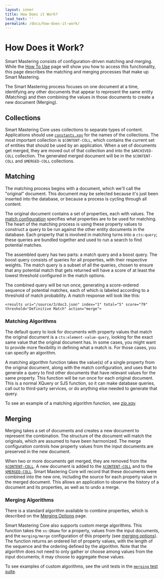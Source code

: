 ```yaml
---
layout: inner
title: How Does it Work?
lead_text: ''
permalink: /docs/how-does-it-work/
---
```


# How Does it Work?

Smart Mastering consists of configuration-driven matching and merging. While
the [How To Use][how-to-use] page will show you how to access this
functionality, this page describes the matching and merging processes that
make up Smart Mastering.

The Smart Mastering process focuses on one document at a time, identifying
any other documents that appear to represent the same entity (Matching) and
then combining the values in those documents to create a new document (Merging).

## Collections

Smart Mastering Core uses collections to separate types of content. Applications
should use [`constants.xqy`][constants] for the names of the collections. The
most important collection is `$CONTENT-COLL`, which contains the current set of
entities that should be used by an application. When a set of documents get
merged, they are moved out of that collection and into the `$ARCHIVED-COLL`
collection. The generated merged document will be in the `$CONTENT-COLL` and
`$MERGED-COLL` collections. 

## Matching

The matching process begins with a document, which we'll call the "original"
document. This document may be selected because it's just been inserted into the
database, or because a process is cycling through all content.

The original document contains a set of properties, each with values. The
[match configuration][match-config] specifies what properties are to be used
for matching. The heart of the matching process is using these property values
to construct a query to be run against the other entity documents in the
database. Each property that is involved in matching turns into a `cts:query`;
these queries are bundled together and used to run a search to find potential
matches.

The assembled query has two parts: a match query and a boost query. The boost
query consists of queries for all properties, with their respective weights. The
match query is a subset of all the queries, chosen to ensure that any potential
match that gets returned will have a score of at least the lowest threshold
configured in the match options.

The combined query will be run once, generating a score-ordered sequence of
potential matches, each of which is labeled according to a threshold of match
probability. A match response will look like this:

    <results uri="/source/3/doc3.json" index="1" total="5" score="79" threshold="Definitive Match" action="merge">

### Matching Algorithms

The default query to look for documents with property values that match the
original document is a `cts:element-value-query`, looking for the exact same
value that the original document has. In some cases, you might want to provide
more flexibility in defining what a match is. For those cases, you can specify
an algorithm.

A matching algorithm function takes the value(s) of a single property from the
original document, along with the match configuration, and uses that to generate
a query to find other documents that have relevant values for the same property.
This function will be run once for each original document. This is a normal
XQuery or SJS function, so it can make database queries, call out to third-party
services, or do anything else needed to generate that query.

To see an example of a matching algorithm function, see [zip.xqy][zip.xqy].

## Merging

Merging takes a set of documents and creates a new document to represent the
combination. The structure of the document will match the originals, which are
assumed to have been harmonized. The merge configuration controls how property
values from the input documents are preserved in the new document.

When two or more documents get merged, they are removed from the
[`$CONTENT-COLL`][constants]. A new document is added to the
[`$CONTENT-COLL`][constants] and to the [`$MERGED-COLL`][constants]. Smart
Mastering Core will record that these documents were combined into the new one,
including the source for each property value in the merged document. This allows
an application to observe the history of a document and its properties, as well
as to undo a merge.

### Merging Algorithms

There is a standard algorithm available to combine properties, which is
described on the [Merging Options][merge-config] page.

Smart Mastering Core also supports custom merge algorithms. This function takes
the `xs:QName` for a property, values from the input documents, and the
`merging/merge` configuration of this property (see
[merging options][merge-config]). The function returns an ordered list of
property values, with the length of the sequence and the ordering defined by the
algorithm. Note that the algorithm does not need to only gather or choose among
values from the input documents; it may choose to aggregate those values.

To see examples of custom algorithms, see the unit tests in the [`merging` test
suite][merging-suite].


[how-to-use]: /docs/how-to-use/
[match-config]: /docs/matching-options/
[zip.xqy]: https://github.com/marklogic-community/smart-mastering-core/blob/master/src/main/ml-modules/ext/com.marklogic.smart-mastering/algorithms/zip.xqy
[merge-config]: /docs/merging-options/
[constants]: https://github.com/marklogic-community/smart-mastering-core/blob/master/src/main/ml-modules/ext/com.marklogic.smart-mastering/constants.xqy
[merging-suite]: https://github.com/marklogic-community/smart-mastering-core/tree/master/src/test/ml-modules/root/test/suites/merging
